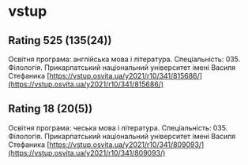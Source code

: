 # vstup
## Rating 525 (135(24))
Освітня програма: англійська мова і література.
Спеціальність: 035. Філологія.
Прикарпатський національний університет імені Василя Стефаника
[https://vstup.osvita.ua/y2021/r10/341/815686/](https://vstup.osvita.ua/y2021/r10/341/815686/)

## Rating 18 (20(5))
Освітня програма: чеська мова і література.
Спеціальність: 035. Філологія.
Прикарпатський національний університет імені Василя Стефаника
[https://vstup.osvita.ua/y2021/r10/341/809093/](https://vstup.osvita.ua/y2021/r10/341/809093/)